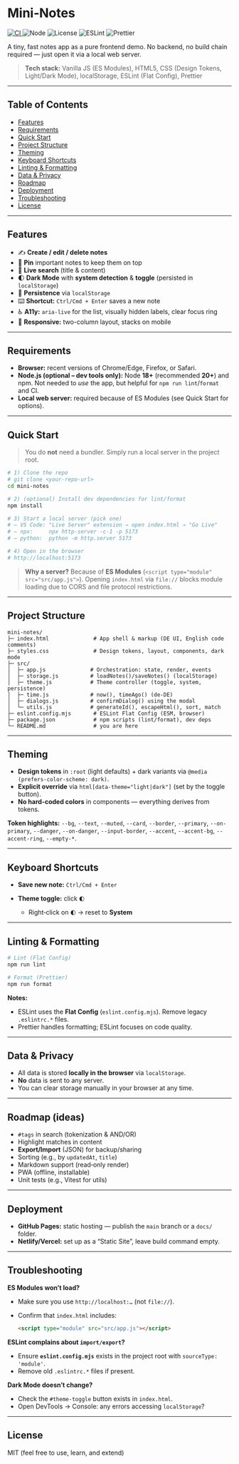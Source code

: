 # Mini‑Notes

<!-- Badges: update workflow filename/branch if needed -->
<p align="left">
  <!-- CI status (GitHub Actions) -->
  <a href="https://github.com/rluetken-dev/mini-notes/actions/workflows/ci.yml">
    <img alt="CI" src="https://github.com/rluetken-dev/mini-notes/actions/workflows/ci.yml/badge.svg?branch=main">
  </a>
  <!-- Node version -->
  <img alt="Node" src="https://img.shields.io/badge/node-%E2%89%A518-339933?logo=node.js&logoColor=white">
  <!-- License -->
  <img alt="License" src="https://img.shields.io/badge/license-MIT-blue.svg">
  <!-- ESLint -->
  <img alt="ESLint" src="https://img.shields.io/badge/lint-ESLint-4B32C3?logo=eslint&logoColor=white">
  <!-- Prettier -->
  <img alt="Prettier" src="https://img.shields.io/badge/format-Prettier-F7B93E?logo=prettier&logoColor=black">
</p>

A tiny, fast notes app as a pure frontend demo. No backend, no build chain required — just open it via a local web server.

> **Tech stack:** Vanilla JS (ES Modules), HTML5, CSS (Design Tokens, Light/Dark Mode), localStorage, ESLint (Flat Config), Prettier

---

## Table of Contents

* [Features](#features)
* [Requirements](#requirements)
* [Quick Start](#quick-start)
* [Project Structure](#project-structure)
* [Theming](#theming)
* [Keyboard Shortcuts](#keyboard-shortcuts)
* [Linting & Formatting](#linting--formatting)
* [Data & Privacy](#data--privacy)
* [Roadmap](#roadmap)
* [Deployment](#deployment)
* [Troubleshooting](#troubleshooting)
* [License](#license)

---

## Features

* ✍️ **Create / edit / delete notes**
* 📌 **Pin** important notes to keep them on top
* 🔎 **Live search** (title & content)
* 🌓 **Dark Mode** with **system detection** & **toggle** (persisted in `localStorage`)
* 💾 **Persistence** via `localStorage`
* ⌨️ **Shortcut:** `Ctrl/Cmd + Enter` saves a new note
* ♿ **A11y:** `aria-live` for the list, visually hidden labels, clear focus ring
* 📱 **Responsive:** two-column layout, stacks on mobile

---

## Requirements

* **Browser:** recent versions of Chrome/Edge, Firefox, or Safari.
* **Node.js (optional – dev tools only):** Node **18+** (recommended **20+**) and npm. Not needed to *use* the app, but helpful for `npm run lint`/`format` and CI.
* **Local web server:** required because of ES Modules (see Quick Start for options).

---

## Quick Start

> You do **not** need a bundler. Simply run a local server in the project root.

```bash
# 1) Clone the repo
# git clone <your-repo-url>
cd mini-notes

# 2) (optional) Install dev dependencies for lint/format
npm install

# 3) Start a local server (pick one)
# – VS Code: "Live Server" extension → open index.html → "Go Live"
# – npx:     npx http-server -c-1 -p 5173
# – python:  python -m http.server 5173

# 4) Open in the browser
# http://localhost:5173
```

> **Why a server?** Because of **ES Modules** (`<script type="module" src="src/app.js">`). Opening `index.html` via `file://` blocks module loading due to CORS and file protocol restrictions.

---

## Project Structure

```
mini-notes/
├─ index.html              # App shell & markup (DE UI, English code comments)
├─ styles.css              # Design tokens, layout, components, dark mode
├─ src/
│  ├─ app.js              # Orchestration: state, render, events
│  ├─ storage.js          # loadNotes()/saveNotes() (localStorage)
│  ├─ theme.js            # Theme controller (toggle, system, persistence)
│  ├─ time.js             # now(), timeAgo() (de-DE)
│  ├─ dialogs.js          # confirmDialog() using the modal
│  └─ utils.js            # generateId(), escapeHtml(), sort, match
├─ eslint.config.mjs       # ESLint Flat Config (ESM, browser)
├─ package.json            # npm scripts (lint/format), dev deps
└─ README.md               # you are here
```

---

## Theming

* **Design tokens** in `:root` (light defaults) + dark variants via `@media (prefers-color-scheme: dark)`.
* **Explicit override** via `html[data-theme="light|dark"]` (set by the toggle button).
* **No hard-coded colors** in components — everything derives from tokens.

**Token highlights:** `--bg`, `--text`, `--muted`, `--card`, `--border`, `--primary`, `--on-primary`, `--danger`, `--on-danger`, `--input-border`, `--accent`, `--accent-bg`, `--accent-ring`, `--empty-*`.

---

## Keyboard Shortcuts

* **Save new note:** `Ctrl/Cmd + Enter`
* **Theme toggle:** click `🌓`

  * Right‑click on `🌓` → reset to **System**

---

## Linting & Formatting

```bash
# Lint (Flat Config)
npm run lint

# Format (Prettier)
npm run format
```

**Notes:**

* ESLint uses the **Flat Config** (`eslint.config.mjs`). Remove legacy `.eslintrc.*` files.
* Prettier handles formatting; ESLint focuses on code quality.

---

## Data & Privacy

* All data is stored **locally in the browser** via `localStorage`.
* **No** data is sent to any server.
* You can clear storage manually in your browser at any time.

---

## Roadmap (ideas)

* `#tags` in search (tokenization & AND/OR)
* Highlight matches in content
* **Export/Import** (JSON) for backup/sharing
* Sorting (e.g., by `updatedAt`, `title`)
* Markdown support (read‑only render)
* PWA (offline, installable)
* Unit tests (e.g., Vitest for utils)

---

## Deployment

* **GitHub Pages:** static hosting — publish the `main` branch or a `docs/` folder.
* **Netlify/Vercel:** set up as a “Static Site”, leave build command empty.

---

## Troubleshooting

**ES Modules won’t load?**

* Make sure you use `http://localhost:…` (not `file://`).
* Confirm that `index.html` includes:

  ```html
  <script type="module" src="src/app.js"></script>
  ```

**ESLint complains about `import/export`?**

* Ensure **`eslint.config.mjs`** exists in the project root with `sourceType: 'module'`.
* Remove old `.eslintrc.*` files if present.

**Dark Mode doesn’t change?**

* Check the `#theme-toggle` button exists in `index.html`.
* Open DevTools → Console: any errors accessing `localStorage`?

---

## License

MIT (feel free to use, learn, and extend)

